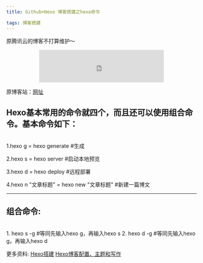 ```yaml
---
title: Github+Hexo 博客搭建之hexo命令

tags: 博客搭建
---
```

原腾讯云的博客不打算维护～

<!-- more -->
<center>
<iframe frameborder="no" border="0" marginwidth="0" marginheight="0" width=330 height=86 src="http://music.163.com/outchain/player?type=2&id=190929&auto=1&height=66"></iframe>
</center>

原博客站：[网址](https://www.icecoa.com)

## Hexo基本常用的命令就四个，而且还可以使用组合命令。基本命令如下：
<br>
1.hexo g = hexo generate  #生成

2.hexo s = hexo server  #启动本地预览

3.hexo d = hexo deploy  #远程部署

4.hexo n "文章标题" = hexo new "文章标题"  #新建一篇博文

---

## 组合命令:
<br>
1. hexo s -g  #等同先输入hexo g，再输入hexo s
2. hexo d -g  #等同先输入hexo g，再输入hexo d

更多资料: [Hexo搭建](https://qjzhixing.com/2015/08/26/)
[Hexo博客配置、主题和写作](https://qjzhixing.com/2015/08/26/)

